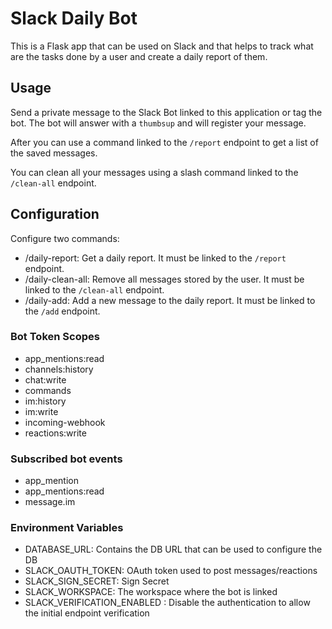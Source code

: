 # Slack Daily Bot

This is a Flask app that can be used on Slack and that helps to track what are the tasks done by a user and create a daily report of them.

## Usage

Send a private message to the Slack Bot linked to this application or tag the bot.
The bot will answer with a `thumbsup` and will register your message.

After you can use a command linked to the `/report` endpoint to get a list of the saved messages.

You can clean all your messages using a slash command linked to the `/clean-all` endpoint.

## Configuration

Configure two commands:
* /daily-report: Get a daily report. It must be linked to the `/report` endpoint.
* /daily-clean-all: Remove all messages stored by the user. It must be linked to the `/clean-all` endpoint.
* /daily-add: Add a new message to the daily report. It must be linked to the `/add` endpoint.

### Bot Token Scopes
* app_mentions:read
* channels:history
* chat:write
* commands
* im:history
* im:write
* incoming-webhook
* reactions:write

### Subscribed bot events
* app_mention
* app_mentions:read
* message.im 

### Environment Variables
* DATABASE_URL:      Contains the DB URL that can be used to configure the DB
* SLACK_OAUTH_TOKEN: OAuth token used to post messages/reactions
* SLACK_SIGN_SECRET: Sign Secret
* SLACK_WORKSPACE:   The workspace where the bot is linked
* SLACK_VERIFICATION_ENABLED : Disable the authentication to allow the initial endpoint verification
